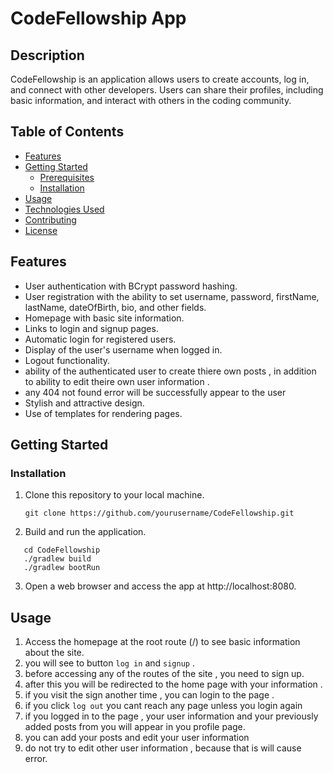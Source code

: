 # CodeFellowship App

## Description

CodeFellowship is an application allows users to create accounts, log in, and connect with other developers. Users can share their profiles, including basic information, and interact with others in the coding community.

## Table of Contents

- [Features](#features)
- [Getting Started](#getting-started)
    - [Prerequisites](#prerequisites)
    - [Installation](#installation)
- [Usage](#usage)
- [Technologies Used](#technologies-used)
- [Contributing](#contributing)
- [License](#license)

## Features

- User authentication with BCrypt password hashing.
- User registration with the ability to set username, password, firstName, lastName, dateOfBirth, bio, and other fields.
- Homepage with basic site information.
- Links to login and signup pages.
- Automatic login for registered users.
- Display of the user's username when logged in.
- Logout functionality.
- ability of the authenticated user to create thiere own posts , in addition to ability to edit theire own user information .
- any 404 not found error will be successfully appear to the user 
- Stylish and attractive design.
- Use of templates for rendering pages.

## Getting Started

### Installation

1. Clone this repository to your local machine.

   ```shell
   git clone https://github.com/yourusername/CodeFellowship.git
   ```
2. Build and run the application.
```shell
   cd CodeFellowship
   ./gradlew build
   ./gradlew bootRun
  ```
3. Open a web browser and access the app at http://localhost:8080.


## Usage

1. Access the homepage at the root route (/) to see basic information about the site.
2. you will see to button `log in` and `signup` . 
3. before accessing any of the routes of the site , you need to sign up.
4. after this you will be redirected to the home page with your information .
5. if you visit the sign another time , you can login to the page .
6. if you click `log out` you cant reach any page unless you login again
7. if you logged in to the page , your user information and your previously added posts from you will appear in you profile page.
8. you can add your posts and edit your user information
8. do not try to edit other user information , because that is will cause error.
